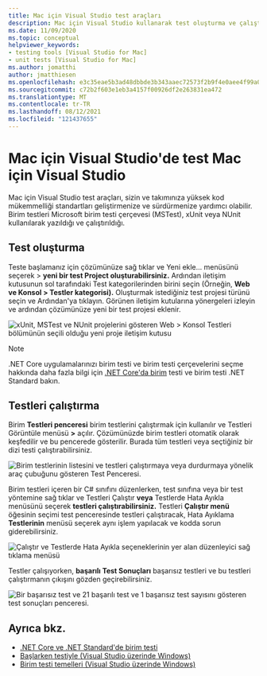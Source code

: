 ```yaml
---
title: Mac için Visual Studio test araçları
description: Mac için Visual Studio kullanarak test oluşturma ve çalıştırma.
ms.date: 11/09/2020
ms.topic: conceptual
helpviewer_keywords:
- testing tools [Visual Studio for Mac]
- unit tests [Visual Studio for Mac]
ms.author: jomatthi
author: jmatthiesen
ms.openlocfilehash: e3c35eae5b3ad48dbbde3b343aaec72573f2b9f4e0aee4f99a0b930d7420bb27
ms.sourcegitcommit: c72b2f603e1eb3a4157f00926df2e263831ea472
ms.translationtype: MT
ms.contentlocale: tr-TR
ms.lasthandoff: 08/12/2021
ms.locfileid: "121437655"
---
```

# <a name="testing-tools-in-visual-studio-for-mac"></a>Mac için Visual Studio'de test Mac için Visual Studio

Mac için Visual Studio test araçları, sizin ve takımınıza yüksek kod mükemmelliği standartları geliştirmenize ve sürdürmenize yardımcı olabilir. Birim testleri Microsoft birim testi çerçevesi (MSTest), xUnit veya NUnit kullanılarak yazıldığı ve çalıştırıldığı.

## <a name="creating-tests"></a>Test oluşturma
Teste başlamanız için çözümünüze sağ tıklar ve Yeni ekle... menüsünü seçerek > **yeni bir test Project oluşturabilirsiniz.** Ardından iletişim kutusunun sol tarafındaki Test kategorilerinden birini seçin (Örneğin, **Web ve Konsol > Testler kategorisi).** Oluşturmak istediğiniz test projesi türünü seçin ve Ardından'ya tıklayın. Görünen iletişim kutularına yönergeleri izleyin ve ardından çözümünüze yeni bir test projesi eklenir.

![xUnit, MSTest ve NUnit projelerini gösteren Web > Konsol Testleri bölümünün seçili olduğu yeni proje iletişim kutusu](media/create-new-test-project.PNG)

> [!NOTE]
> .NET Core uygulamalarınızı birim testi ve birim testi çerçevelerini seçme hakkında daha fazla bilgi için [.NET Core'da birim](/dotnet/core/testing/?pivots=xunit) testi ve birim testi .NET Standard bakın.

## <a name="running-tests"></a>Testleri çalıştırma
Birim **Testleri penceresi** birim testlerini çalıştırmak için kullanılır ve Testleri Görüntüle menüsü **>** açılır. Çözümünüzde birim testleri otomatik olarak keşfedilir ve bu pencerede gösterilir. Burada tüm testleri veya seçtiğiniz bir dizi testi çalıştırabilirsiniz.

![Birim testlerinin listesini ve testleri çalıştırmaya veya durdurmaya yönelik araç çubuğunu gösteren Test Penceresi.](media/test-window.PNG)

Birim testleri içeren bir C# sınıfını düzenlerken, test sınıfına veya bir test yöntemine sağ tıklar ve Testleri Çalıştır **veya** Testlerde Hata Ayıkla menüsünü seçerek **testleri çalıştırabilirsiniz.** Testleri **Çalıştır menü** öğesinin seçimi test penceresinde testleri çalıştıracak, Hata Ayıklama **Testlerinin** menüsü seçerek aynı işlem yapılacak ve kodda sorun giderebilirsiniz.

![Çalıştır ve Testlerde Hata Ayıkla seçeneklerinin yer alan düzenleyici sağ tıklama menüsü](media/run-tests-context-menu.PNG)

Testler çalışıyorken, **başarılı Test Sonuçları** başarısız testleri ve bu testleri çalıştırmanın çıkışını gözden geçirebilirsiniz.

![Bir başarısız test ve 21 başarılı test ve 1 başarısız test sayısını gösteren test sonuçları penceresi.](media/test-results-window.PNG)

## <a name="see-also"></a>Ayrıca bkz.

- [.NET Core ve .NET Standard'de birim testi](/dotnet/core/testing)
- [Başlarken testiyle (Visual Studio üzerinde Windows)](/visualstudio/test/getting-started-with-unit-testing)
- [Birim testi temelleri (Visual Studio üzerinde Windows)](/visualstudio/test/unit-test-basics)